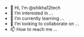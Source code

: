 - 👋 Hi, I’m @shikha12tech
- 👀 I’m interested in ...
- 🌱 I’m currently learning ...
- 💞️ I’m looking to collaborate on ...
- 📫 How to reach me ...

<!---
shikha12tech/shikha12tech is a ✨ special ✨ repository because its `README.md` (this file) appears on your GitHub profile.
You can click the Preview link to take a look at your changes.
--->

